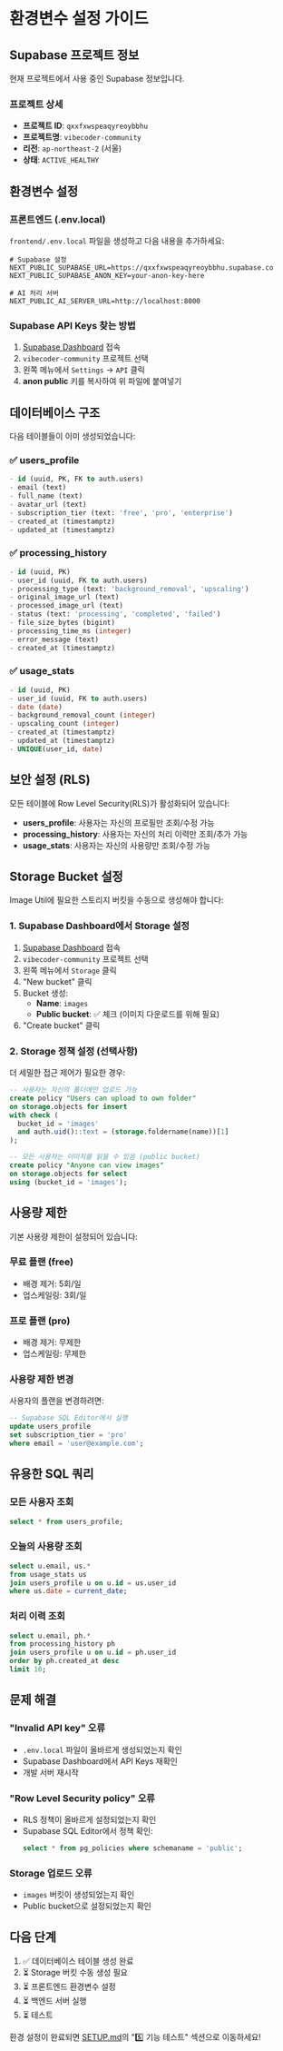 # 환경변수 설정 가이드

## Supabase 프로젝트 정보

현재 프로젝트에서 사용 중인 Supabase 정보입니다.

### 프로젝트 상세
- **프로젝트 ID**: `qxxfxwspeaqyreoybbhu`
- **프로젝트명**: `vibecoder-community`
- **리전**: `ap-northeast-2` (서울)
- **상태**: `ACTIVE_HEALTHY`

## 환경변수 설정

### 프론트엔드 (.env.local)

`frontend/.env.local` 파일을 생성하고 다음 내용을 추가하세요:

```env
# Supabase 설정
NEXT_PUBLIC_SUPABASE_URL=https://qxxfxwspeaqyreoybbhu.supabase.co
NEXT_PUBLIC_SUPABASE_ANON_KEY=your-anon-key-here

# AI 처리 서버
NEXT_PUBLIC_AI_SERVER_URL=http://localhost:8000
```

### Supabase API Keys 찾는 방법

1. [Supabase Dashboard](https://supabase.com/dashboard) 접속
2. `vibecoder-community` 프로젝트 선택
3. 왼쪽 메뉴에서 `Settings` → `API` 클릭
4. **anon public** 키를 복사하여 위 파일에 붙여넣기

## 데이터베이스 구조

다음 테이블들이 이미 생성되었습니다:

### ✅ users_profile
```sql
- id (uuid, PK, FK to auth.users)
- email (text)
- full_name (text)
- avatar_url (text)
- subscription_tier (text: 'free', 'pro', 'enterprise')
- created_at (timestamptz)
- updated_at (timestamptz)
```

### ✅ processing_history
```sql
- id (uuid, PK)
- user_id (uuid, FK to auth.users)
- processing_type (text: 'background_removal', 'upscaling')
- original_image_url (text)
- processed_image_url (text)
- status (text: 'processing', 'completed', 'failed')
- file_size_bytes (bigint)
- processing_time_ms (integer)
- error_message (text)
- created_at (timestamptz)
```

### ✅ usage_stats
```sql
- id (uuid, PK)
- user_id (uuid, FK to auth.users)
- date (date)
- background_removal_count (integer)
- upscaling_count (integer)
- created_at (timestamptz)
- updated_at (timestamptz)
- UNIQUE(user_id, date)
```

## 보안 설정 (RLS)

모든 테이블에 Row Level Security(RLS)가 활성화되어 있습니다:

- **users_profile**: 사용자는 자신의 프로필만 조회/수정 가능
- **processing_history**: 사용자는 자신의 처리 이력만 조회/추가 가능
- **usage_stats**: 사용자는 자신의 사용량만 조회/수정 가능

## Storage Bucket 설정

Image Util에 필요한 스토리지 버킷을 수동으로 생성해야 합니다:

### 1. Supabase Dashboard에서 Storage 설정

1. [Supabase Dashboard](https://supabase.com/dashboard) 접속
2. `vibecoder-community` 프로젝트 선택
3. 왼쪽 메뉴에서 `Storage` 클릭
4. "New bucket" 클릭
5. Bucket 생성:
   - **Name**: `images`
   - **Public bucket**: ✅ 체크 (이미지 다운로드를 위해 필요)
6. "Create bucket" 클릭

### 2. Storage 정책 설정 (선택사항)

더 세밀한 접근 제어가 필요한 경우:

```sql
-- 사용자는 자신의 폴더에만 업로드 가능
create policy "Users can upload to own folder"
on storage.objects for insert
with check (
  bucket_id = 'images' 
  and auth.uid()::text = (storage.foldername(name))[1]
);

-- 모든 사용자는 이미지를 읽을 수 있음 (public bucket)
create policy "Anyone can view images"
on storage.objects for select
using (bucket_id = 'images');
```

## 사용량 제한

기본 사용량 제한이 설정되어 있습니다:

### 무료 플랜 (free)
- 배경 제거: 5회/일
- 업스케일링: 3회/일

### 프로 플랜 (pro)
- 배경 제거: 무제한
- 업스케일링: 무제한

### 사용량 제한 변경

사용자의 플랜을 변경하려면:

```sql
-- Supabase SQL Editor에서 실행
update users_profile 
set subscription_tier = 'pro' 
where email = 'user@example.com';
```

## 유용한 SQL 쿼리

### 모든 사용자 조회
```sql
select * from users_profile;
```

### 오늘의 사용량 조회
```sql
select u.email, us.*
from usage_stats us
join users_profile u on u.id = us.user_id
where us.date = current_date;
```

### 처리 이력 조회
```sql
select u.email, ph.*
from processing_history ph
join users_profile u on u.id = ph.user_id
order by ph.created_at desc
limit 10;
```

## 문제 해결

### "Invalid API key" 오류
- `.env.local` 파일이 올바르게 생성되었는지 확인
- Supabase Dashboard에서 API Keys 재확인
- 개발 서버 재시작

### "Row Level Security policy" 오류
- RLS 정책이 올바르게 설정되었는지 확인
- Supabase SQL Editor에서 정책 확인:
  ```sql
  select * from pg_policies where schemaname = 'public';
  ```

### Storage 업로드 오류
- `images` 버킷이 생성되었는지 확인
- Public bucket으로 설정되었는지 확인

## 다음 단계

1. ✅ 데이터베이스 테이블 생성 완료
2. ⏳ Storage 버킷 수동 생성 필요
3. ⏳ 프론트엔드 환경변수 설정
4. ⏳ 백엔드 서버 실행
5. ⏳ 테스트

환경 설정이 완료되면 [SETUP.md](./SETUP.md)의 "5️⃣ 기능 테스트" 섹션으로 이동하세요!

